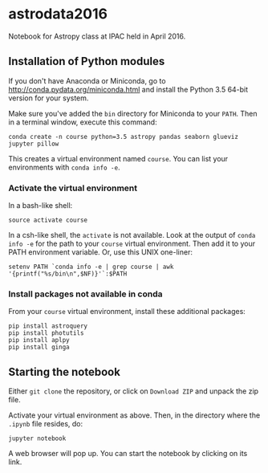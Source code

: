 # astrodata2016
Notebook for Astropy class at IPAC held in April 2016.

## Installation of Python modules
If you don't have Anaconda or Miniconda, go to http://conda.pydata.org/miniconda.html and install the Python 3.5 64-bit version for your system. 

Make sure you've added the `bin` directory for Miniconda to your `PATH`. Then in a terminal window, execute this command:
```
conda create -n course python=3.5 astropy pandas seaborn glueviz jupyter pillow
```
This creates a virtual environment named `course`. You can list your environments with `conda info -e`.

### Activate the virtual environment

In a bash-like shell:
```
source activate course
```

In a csh-like shell, the `activate` is not available. Look at the output of `conda info -e` for the path to your `course`
virtual environment. Then add it to your PATH environment variable. Or, use this UNIX one-liner:
```
setenv PATH `conda info -e | grep course | awk '{printf("%s/bin\n",$NF)}'`:$PATH
```

### Install packages not available in conda

From your `course` virtual environment, install these additional packages:

```
pip install astroquery
pip install photutils
pip install aplpy
pip install ginga
```

## Starting the notebook
Either `git clone` the repository, or click on `Download ZIP` and unpack the zip file.

Activate your virtual environment as above. Then, in the directory where the `.ipynb` file resides, do:
```
jupyter notebook
```

A web browser will pop up. You can start the notebook by clicking on its link.
